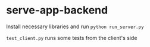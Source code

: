 # serve-app-backend

Install necessary libraries and run `python run_server.py`

`test_client.py` runs some tests from the client's side
